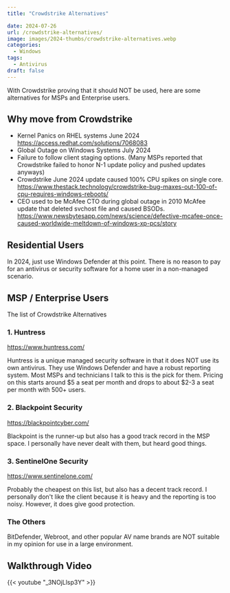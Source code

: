 ```yaml
---
title: "Crowdstrike Alternatives"

date: 2024-07-26
url: /crowdstrike-alternatives/
image: images/2024-thumbs/crowdstrike-alternatives.webp
categories:
  - Windows
tags:
  - Antivirus
draft: false
---
```

With Crowdstrike proving that it should NOT be used, here are some alternatives for MSPs and Enterprise users.
<!--more-->

## Why move from Crowdstrike

- Kernel Panics on RHEL systems June 2024 <https://access.redhat.com/solutions/7068083>
- Global Outage on Windows Systems July 2024
- Failure to follow client staging options. (Many MSPs reported that Crowdstrike failed to honor N-1 update policy and pushed updates anyways)
- Crowdstrike June 2024 update caused 100% CPU spikes on single core. <https://www.thestack.technology/crowdstrike-bug-maxes-out-100-of-cpu-requires-windows-reboots/>
- CEO used to be McAfee CTO during global outage in 2010 McAfee update that deleted svchost file and caused BSODs. <https://www.newsbytesapp.com/news/science/defective-mcafee-once-caused-worldwide-meltdown-of-windows-xp-pcs/story>

## Residential Users

In 2024, just use Windows Defender at this point. There is no reason to pay for an antivirus or security software for a home user in a non-managed scenario.

## MSP / Enterprise Users

The list of Crowdstrike Alternatives

### 1. Huntress

<https://www.huntress.com/>

Huntress is a unique managed security software in that it does NOT use its own antivirus. They use Windows Defender and have a robust reporting system. Most MSPs and technicians I talk to this is the pick for them. Pricing on this starts around $5 a seat per month and drops to about $2-3 a seat per month with 500+ users.

### 2. Blackpoint Security

<https://blackpointcyber.com/>

Blackpoint is the runner-up but also has a good track record in the MSP space. I personally have never dealt with them, but heard good things.

### 3. SentinelOne Security

<https://www.sentinelone.com/>

Probably the cheapest on this list, but also has a decent track record. I personally don't like the client because it is heavy and the reporting is too noisy. However, it does give good protection. 

### The Others

BitDefender, Webroot, and other popular AV name brands are NOT suitable in my opinion for use in a large environment. 

## Walkthrough Video

{{< youtube "_3NOjLlsp3Y" >}}
